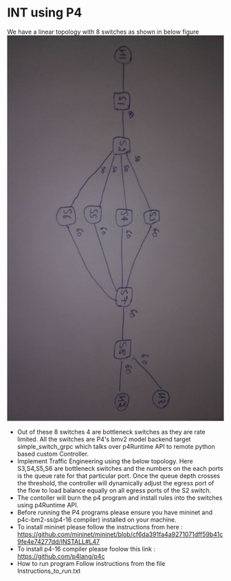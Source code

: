 # INT using P4 
We have a linear topology with 8 switches as shown in below figure ![INT p4Runtime Topolgy](./images/topology.jpg)

- Out of these 8 switches 4 are bottleneck switches as they are rate limited. All the switches are P4's bmv2 model backend target simple_switch_grpc which talks over p4Runtime API to remote python based custom Controller.   
- Implement Traffic Engineering using the below topology.
Here S3,S4,S5,S6 are bottleneck switches and the numbers on the each ports is the queue rate for that particular port. Once the queue depth crosses the threshold, the controller will dynamically adjust the egress port of the flow to load balance equally on all egress ports of the S2 switch.
- The contoller will burn the p4 program and install rules into the switches using p4Runtime API.
- Before running the P4 programs please ensure you have mininet and p4c-bm2-ss(p4-16 compiler) installed on your machine.
- To install mininet please follow the instructions from here : https://github.com/mininet/mininet/blob/cf6da391fa4a9271071dff59b41c9fe4e74277dd/INSTALL#L47
- To install p4-16 compiler please foolow this link : https://github.com/p4lang/p4c
- How to run program
  Follow instructions from the file Instructions_to_run.txt
